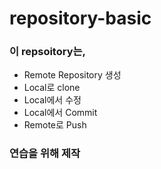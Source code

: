 # repository-basic

### 이 repsoitory는,
* Remote Repository 생성
* Local로 clone
* Local에서 수정
* Local에서 Commit
* Remote로 Push
### 연습을 위해 제작